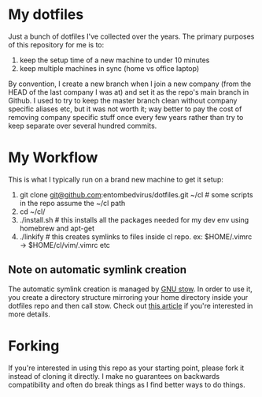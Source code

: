 # My dotfiles

Just a bunch of dotfiles I've collected over the years. The primary purposes of this repository for me is to:

1. keep the setup time of a new machine to under 10 minutes
2. keep multiple machines in sync (home vs office laptop)

By convention, I create a new branch when I join a new company (from the HEAD of the last company I was at) and set it as the repo's main branch in Github. I used to try to keep the master branch clean without company specific aliases etc, but it was not worth it; way better to pay the cost of removing company specific stuff once every few years rather than try to keep separate over several hundred commits.

# My Workflow

This is what I typically run on a brand new machine to get it setup:

1. git clone git@github.com:entombedvirus/dotfiles.git ~/cl # some scripts in the repo assume the ~/cl path
1. cd ~/cl/
1. ./install.sh # this installs all the packages needed for my dev env using homebrew and apt-get
1. ./linkify # this creates symlinks to files inside cl repo. ex: $HOME/.vimrc -> $HOME/cl/vim/.vimrc etc

## Note on automatic symlink creation

The automatic symlink creation is managed by [GNU stow](https://www.gnu.org/software/stow/). In order to use it, you create a directory structure mirroring your home directory inside your dotfiles repo and then call stow. Check out [this article](https://alexpearce.me/2016/02/managing-dotfiles-with-stow/) if you're interested in more details.

# Forking

If you're interested in using this repo as your starting point, please fork it instead of cloning it directly. I make no guarantees on backwards compatibility and often do break things as I find better ways to do things.
